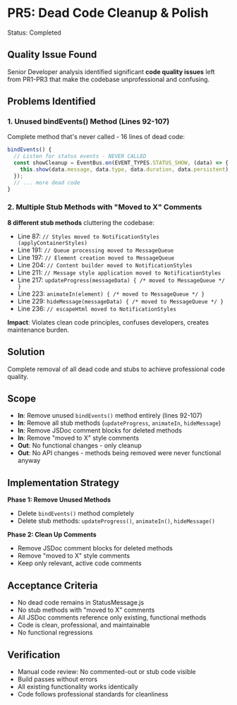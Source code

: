 # PR5: Dead Code Cleanup & Polish

Status: Completed

## Quality Issue Found
Senior Developer analysis identified significant **code quality issues** left from PR1-PR3 that make the codebase unprofessional and confusing.

## Problems Identified

### 1. Unused bindEvents() Method (Lines 92-107)
Complete method that's never called - 16 lines of dead code:
```javascript
bindEvents() {
  // Listen for status events - NEVER CALLED
  const showCleanup = EventBus.on(EVENT_TYPES.STATUS_SHOW, (data) => {
    this.show(data.message, data.type, data.duration, data.persistent);
  });
  // ... more dead code
}
```

### 2. Multiple Stub Methods with "Moved to X" Comments
**8 different stub methods** cluttering the codebase:
- Line 87: `// Styles moved to NotificationStyles (applyContainerStyles)`
- Line 191: `// Queue processing moved to MessageQueue`
- Line 197: `// Element creation moved to MessageQueue`
- Line 204: `// Content builder moved to NotificationStyles`
- Line 211: `// Message style application moved to NotificationStyles`
- Line 217: `updateProgress(messageData) { /* moved to MessageQueue */ }`
- Line 223: `animateIn(element) { /* moved to MessageQueue */ }`
- Line 229: `hideMessage(messageData) { /* moved to MessageQueue */ }`
- Line 236: `// escapeHtml moved to NotificationStyles`

**Impact**: Violates clean code principles, confuses developers, creates maintenance burden.

## Solution
Complete removal of all dead code and stubs to achieve professional code quality.

## Scope
- **In**: Remove unused `bindEvents()` method entirely (lines 92-107)
- **In**: Remove all stub methods (`updateProgress`, `animateIn`, `hideMessage`)
- **In**: Remove JSDoc comment blocks for deleted methods
- **In**: Remove "moved to X" style comments
- **Out**: No functional changes - only cleanup
- **Out**: No API changes - methods being removed were never functional anyway

## Implementation Strategy
**Phase 1: Remove Unused Methods**
- Delete `bindEvents()` method completely
- Delete stub methods: `updateProgress()`, `animateIn()`, `hideMessage()`

**Phase 2: Clean Up Comments**
- Remove JSDoc comment blocks for deleted methods
- Remove "moved to X" style comments
- Keep only relevant, active code comments

## Acceptance Criteria
- No dead code remains in StatusMessage.js
- No stub methods with "moved to X" comments
- All JSDoc comments reference only existing, functional methods
- Code is clean, professional, and maintainable
- No functional regressions

## Verification
- Manual code review: No commented-out or stub code visible
- Build passes without errors
- All existing functionality works identically
- Code follows professional standards for cleanliness